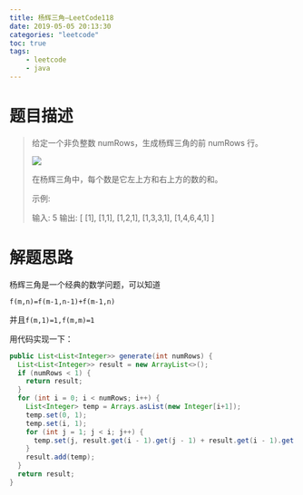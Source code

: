 ```yaml
---
title: 杨辉三角—LeetCode118
date: 2019-05-05 20:13:30
categories: "leetcode"
toc: true
tags: 
	- leetcode
	- java
---
```


# 题目描述

> 给定一个非负整数 numRows，生成杨辉三角的前 numRows 行。
>
> ![](https://upload.wikimedia.org/wikipedia/commons/0/0d/PascalTriangleAnimated2.gif)
>
> 在杨辉三角中，每个数是它左上方和右上方的数的和。
>
> 示例:
>
> 输入: 5
> 输出:
> [
>      [1],
>     [1,1],
>    [1,2,1],
>   [1,3,3,1],
>  [1,4,6,4,1]
> ]

<!--more-->

# 解题思路

杨辉三角是一个经典的数学问题，可以知道

`f(m,n)=f(m-1,n-1)+f(m-1,n)`

并且`f(m,1)=1,f(m,m)=1`

用代码实现一下：

```java
public List<List<Integer>> generate(int numRows) {
  List<List<Integer>> result = new ArrayList<>();
  if (numRows < 1) {
    return result;
  }
  for (int i = 0; i < numRows; i++) {
    List<Integer> temp = Arrays.asList(new Integer[i+1]);
    temp.set(0, 1);
    temp.set(i, 1);
    for (int j = 1; j < i; j++) {
      temp.set(j, result.get(i - 1).get(j - 1) + result.get(i - 1).get(j));
    }
    result.add(temp);
  }
  return result;
}
```


